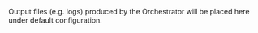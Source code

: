 Output files (e.g. logs) produced by the Orchestrator will be placed here under
default configuration.
